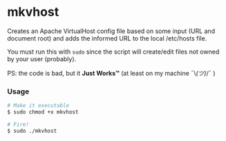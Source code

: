 # mkvhost

Creates an Apache VirtualHost config file based on some input (URL and document root) and adds the informed URL to the local /etc/hosts file.

You must run this with `sudo` since the script will create/edit files not owned by your user (probably).

PS: the code is bad, but it **Just Works™** (at least on my machine ¯\\_(ツ)_/¯ )

### Usage

```bash
# Make it executable
$ sudo chmod +x mkvhost

# Fire!
$ sudo ./mkvhost
```

